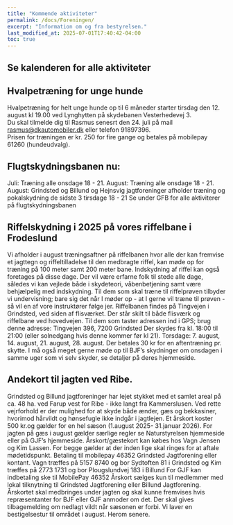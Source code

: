 ```yaml
---
title: "Kommende aktiviteter"
permalink: /docs/Foreningen/
excerpt: "Information om og fra bestyrelsen."
last_modified_at: 2025-07-01T17:40:42-04:00
toc: true
---
```

## Se kalenderen for alle aktiviteter   
## Hvalpetræning for unge hunde
Hvalpetræning for helt unge hunde op til 6 måneder starter tirsdag den 12. august kl 19.00 ved Lynghytten på skydebanen Vesterhedevej 3.   
Du skal tilmelde dig til Rasmus senesrt den 24. juli på mail rasmus@dkautomobiler.dk eller telefon 91897396.   
Prisen for træningen er kr. 250 for fire gange og betales på mobilepay 61260 (hundeudvalg).     
## Flugtskydningsbanen nu:      
Juli: Træning alle onsdage 18 - 21.
August: Træning alle onsdage 18 - 21.
August: Grindsted og Billund og Hejnsvig jagtforeninger afholder træning og pokalskydning de sidste 3 tirsdage 18 - 21
Se under GFB for alle aktiviterer på flugtskydningsbanen

## Riffelskydning i 2025 på vores riffelbane i Frodeslund 
Vi afholder i august træningsaftner på riffelbanen hvor alle der kan fremvise et jagttegn og riffeltilladelse til den medbragte riffel, kan møde op for træning på 100 meter samt 200 meter bane. Indskydning af riffel kan også foretages på disse dage. Der vil være erfarne folk til stede alle dage, således vi kan vejlede både i skydeteori, våbenbetjening samt være behjælpelig med indskydning. 
Til dem som skal træne til riffelprøven tilbyder vi undervisning; bare sig det når I møder op - at I gerne vil træne til prøven - så vil en af vore instruktører følge jer. 
Riffelbanen findes på Tingvejen i Grindsted, ved siden af flisværket. 
Der står skilt til både flisværk og riffelbane ved hovedvejen. Til dem som taster adressen ind i GPS; brug denne adresse: Tingvejen 396, 7200 Grindsted 
Der skydes fra kl. 18:00 til 21:00 (eller solnedgang hvis denne kommer før kl 21). 
Torsdage: 7. august, 14. august, 21. august, 28. august. 
Der betales 30 kr for en aftentræning pr. skytte. 
I må også meget gerne møde op til BJF’s skydninger om onsdagen i samme uger som vi selv skyder, se detaljer på deres hjemmeside.

## Andekort til jagten ved Ribe. 
Grindsted og Billund jagtforeninger har lejet stykket med et samlet areal på ca. 48 ha. ved Farup vest for Ribe - ikke langt fra Kammerslusen. 
Ved rette vejrforhold er der mulighed for at skyde både ænder, gæs og bekkasiner, hvorimod hårvildt og hønsefugle ikke indgår i jagtlejen. 
Et årskort koster 500 kr.og gælder for en hel sæson (1.august 2025- 31.januar 2026). For jagten på gæs i august gælder særlige regler se Naturstyrelsen hjemmeside eller på GJF’s hjemmeside. 
Årskort/gæstekort kan købes hos Vagn Jensen og Kim Lassen. For begge gælder at der inden lige skal ringes for at aftale mødetidspunkt. Betaling til mobilepay 46352 Grindsted Jagtforening eller kontant. 
Vagn træffes på 5157 8740 og bor Sydtoften 81 i Grindsted og Kim træffes på 2773 1731 og bor Plougslundvej 183 i Billund 
For GJF kan indbetaling ske til MobilePay 46352 
Årskort sælges kun til medlemmer med lokal tilknytning til Grindsted Jagtforening eller Billund Jagtforening. Årskortet skal medbringes under jagten og skal kunne fremvises hvis repræsentanter for BJF eller GJF anmoder om det. Der skal gives tilbagemelding om nedlagt vildt når sæsonen er forbi. 
Vi laver en bestigelsestur til området i august. Herom senere. 



